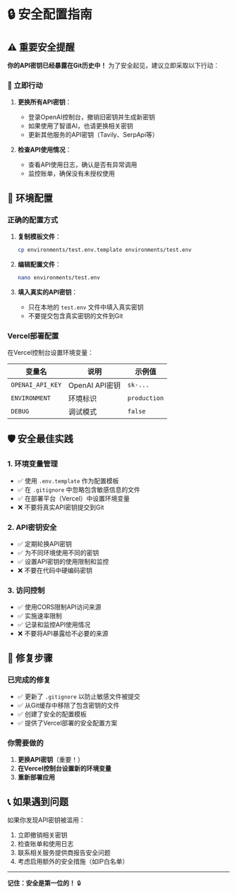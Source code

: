 # 🔒 安全配置指南

## ⚠️ 重要安全提醒

**你的API密钥已经暴露在Git历史中！** 为了安全起见，建议立即采取以下行动：

### 🚨 立即行动

1. **更换所有API密钥**：
   - 登录OpenAI控制台，撤销旧密钥并生成新密钥
   - 如果使用了智谱AI，也请更换相关密钥
   - 更新其他服务的API密钥（Tavily、SerpApi等）

2. **检查API使用情况**：
   - 查看API使用日志，确认是否有异常调用
   - 监控账单，确保没有未授权使用

## 📁 环境配置

### 正确的配置方式

1. **复制模板文件**：
   ```bash
   cp environments/test.env.template environments/test.env
   ```

2. **编辑配置文件**：
   ```bash
   nano environments/test.env
   ```

3. **填入真实的API密钥**：
   - 只在本地的 `test.env` 文件中填入真实密钥
   - 不要提交包含真实密钥的文件到Git

### Vercel部署配置

在Vercel控制台设置环境变量：

| 变量名 | 说明 | 示例值 |
|--------|------|--------|
| `OPENAI_API_KEY` | OpenAI API密钥 | `sk-...` |
| `ENVIRONMENT` | 环境标识 | `production` |
| `DEBUG` | 调试模式 | `false` |

## 🛡️ 安全最佳实践

### 1. 环境变量管理
- ✅ 使用 `.env.template` 作为配置模板
- ✅ 在 `.gitignore` 中忽略包含敏感信息的文件
- ✅ 在部署平台（Vercel）中设置环境变量
- ❌ 不要将真实API密钥提交到Git

### 2. API密钥安全
- ✅ 定期轮换API密钥
- ✅ 为不同环境使用不同的密钥
- ✅ 设置API密钥的使用限制和监控
- ❌ 不要在代码中硬编码密钥

### 3. 访问控制
- ✅ 使用CORS限制API访问来源
- ✅ 实施速率限制
- ✅ 记录和监控API使用情况
- ❌ 不要将API暴露给不必要的来源

## 🔧 修复步骤

### 已完成的修复
- ✅ 更新了 `.gitignore` 以防止敏感文件被提交
- ✅ 从Git缓存中移除了包含密钥的文件
- ✅ 创建了安全的配置模板
- ✅ 提供了Vercel部署的安全配置方案

### 你需要做的
1. **更换API密钥**（重要！）
2. **在Vercel控制台设置新的环境变量**
3. **重新部署应用**

## 📞 如果遇到问题

如果你发现API密钥被滥用：
1. 立即撤销相关密钥
2. 检查账单和使用日志
3. 联系相关服务提供商报告安全问题
4. 考虑启用额外的安全措施（如IP白名单）

---

**记住：安全是第一位的！** 🔒
